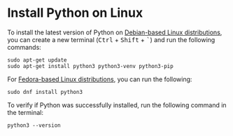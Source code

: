 # Install Python on Linux

To install the latest version of Python on [Debian-based Linux distributions](https://www.debian.org/), you can create a new terminal (<kbd>Ctrl</kbd> + <kbd>Shift</kbd> + <kbd>`</kbd>) and run the following commands:


```
sudo apt-get update
sudo apt-get install python3 python3-venv python3-pip
```

For [Fedora-based Linux distributions](https://getfedora.org/), you can run the following:

```
sudo dnf install python3
```

To verify if Python was successfully installed, run the following command in the terminal:


```
python3 --version
```
